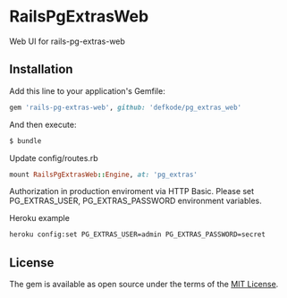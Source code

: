 # RailsPgExtrasWeb
Web UI for rails-pg-extras-web

## Installation
Add this line to your application's Gemfile:

```ruby
gem 'rails-pg-extras-web', github: 'defkode/pg_extras_web'
```

And then execute:
```bash
$ bundle
```

Update config/routes.rb

```ruby
mount RailsPgExtrasWeb::Engine, at: 'pg_extras'
```

Authorization in production enviroment via HTTP Basic. Please set PG_EXTRAS_USER, PG_EXTRAS_PASSWORD environment variables.

Heroku example

```bash
heroku config:set PG_EXTRAS_USER=admin PG_EXTRAS_PASSWORD=secret
```



## License
The gem is available as open source under the terms of the [MIT License](https://opensource.org/licenses/MIT).
